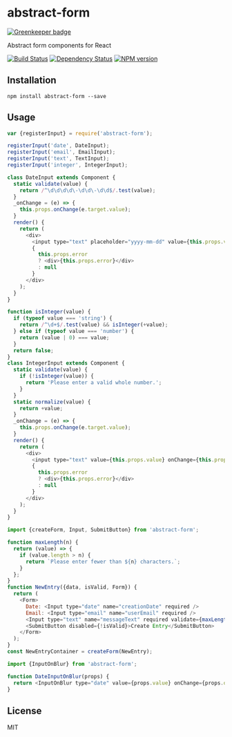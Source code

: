 # abstract-form

[![Greenkeeper badge](https://badges.greenkeeper.io/ForbesLindesay/abstract-form.svg)](https://greenkeeper.io/)

Abstract form components for React

[![Build Status](https://img.shields.io/travis/ForbesLindesay/abstract-form/master.svg)](https://travis-ci.org/ForbesLindesay/abstract-form)
[![Dependency Status](https://img.shields.io/david/ForbesLindesay/abstract-form/master.svg)](http://david-dm.org/ForbesLindesay/abstract-form)
[![NPM version](https://img.shields.io/npm/v/abstract-form.svg)](https://www.npmjs.org/package/abstract-form)

## Installation

```
npm install abstract-form --save
```

## Usage

```js
var {registerInput} = require('abstract-form');

registerInput('date', DateInput);
registerInput('email', EmailInput);
registerInput('text', TextInput);
registerInput('integer', IntegerInput);
```

```js
class DateInput extends Component {
  static validate(value) {
    return /^\d\d\d\d\-\d\d\-\d\d$/.test(value);
  }
  _onChange = (e) => {
    this.props.onChange(e.target.value);
  }
  render() {
    return (
      <div>
        <input type="text" placeholder="yyyy-mm-dd" value={this.props.value} onChange={this._onChange} />
        {
          this.props.error
          ? <div>{this.props.error}</div>
          : null
        }
      </div>
    );
  }
}
```

```js
function isInteger(value) {
  if (typeof value === 'string') {
    return /^\d+$/.test(value) && isInteger(+value);
  } else if (typeof value === 'number') {
    return (value | 0) === value;
  }
  return false;
}
class IntegerInput extends Component {
  static validate(value) {
    if (!isInteger(value)) {
      return 'Please enter a valid whole number.';
    }
  }
  static normalize(value) {
    return +value;
  }
  _onChange = (e) => {
    this.props.onChange(e.target.value);
  }
  render() {
    return (
      <div>
        <input type="text" value={this.props.value} onChange={this.props.onChange} />
        {
          this.props.error
          ? <div>{this.props.error}</div>
          : null
        }
      </div>
    );
  }
}
```

```js
import {createForm, Input, SubmitButton} from 'abstract-form';

function maxLength(n) {
  return (value) => {
    if (value.length > n) {
      return `Please enter fewer than ${n} characters.`;
    }
  };
}
function NewEntry({data, isValid, Form}) {
  return (
    <Form>
      Date: <Input type="date" name="creationDate" required />
      Email: <Input type="email" name="userEmail" required />
      <Input type="text" name="messageText" required validate={maxLength(100)} />
      <SubmitButton disabled={!isValid}>Create Entry</SubmitButton>
    </Form>
  );
}
const NewEntryContainer = createForm(NewEntry);
```

```js
import {InputOnBlur} from 'abstract-form';

function DateInputOnBlur(props) {
  return <InputOnBlur type="date" value={props.value} onChange={props.onChange} />
}
```

## License

MIT
